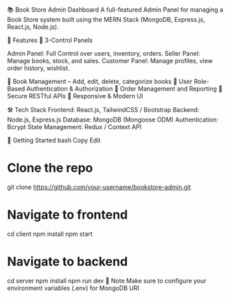 📚 Book Store Admin Dashboard
A full-featured Admin Panel for managing a Book Store system built using the MERN Stack (MongoDB, Express.js, React.js, Node.js).

🧩 Features
🔹 3-Control Panels

Admin Panel: Full Control over users, inventory, orders.
Seller Panel: Manage books, stock, and sales.
Customer Panel: Manage profiles, view order history, wishlist.

🔹 Book Management – Add, edit, delete, categorize books
🔹 User Role-Based Authentication & Authorization
🔹 Order Management and Reporting
🔹 Secure RESTful APIs
🔹 Responsive & Modern UI

🛠️ Tech Stack
Frontend: React.js, TailwindCSS / Bootstrap
Backend: Node.js, Express.js
Database: MongoDB (Mongoose ODM)
Authentication: Bcrypt
State Management: Redux / Context API

🚀 Getting Started
bash
Copy
Edit
# Clone the repo
git clone https://github.com/your-username/bookstore-admin.git

# Navigate to frontend
cd client
npm install
npm start

# Navigate to backend
cd server
npm install
npm run dev
📌 Note
Make sure to configure your environment variables (.env) for MongoDB URI
